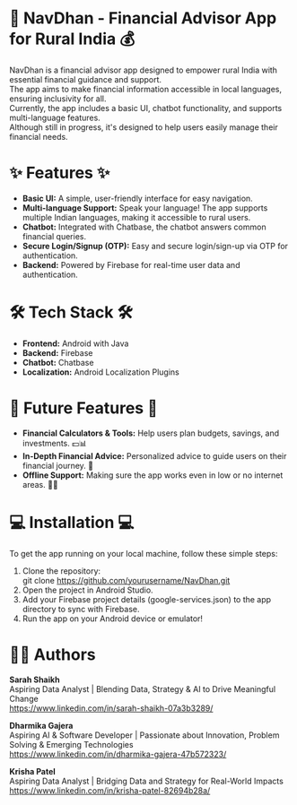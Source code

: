 # 🌱 NavDhan - Financial Advisor App for Rural India 💰
NavDhan is a financial advisor app designed to empower rural India with essential financial guidance and support. <br> 
The app aims to make financial information accessible in local languages, ensuring inclusivity for all. <br>
Currently, the app includes a basic UI, chatbot functionality, and supports multi-language features. <br>
Although still in progress, it's designed to help users easily manage their financial needs. <br>

# ✨ Features ✨
- **Basic UI:** A simple, user-friendly interface for easy navigation.
- **Multi-language Support:** Speak your language! The app supports multiple Indian languages, making it accessible to rural users.
- **Chatbot:** Integrated with Chatbase, the chatbot answers common financial queries.
- **Secure Login/Signup (OTP):** Easy and secure login/sign-up via OTP for authentication.
- **Backend:** Powered by Firebase for real-time user data and authentication.

# 🛠️ Tech Stack 🛠️
- **Frontend:** Android with Java
- **Backend:** Firebase 
- **Chatbot:** Chatbase 
- **Localization:** Android Localization Plugins

# 🚀 Future Features 🚀
- **Financial Calculators & Tools:** Help users plan budgets, savings, and investments. 💵📊
- **In-Depth Financial Advice:** Personalized advice to guide users on their financial journey. 🌱
- **Offline Support:** Making sure the app works even in low or no internet areas. 📶🚫

# 💻 Installation 💻
To get the app running on your local machine, follow these simple steps: <br>
1. Clone the repository: <br>
   git clone https://github.com/yourusername/NavDhan.git
2. Open the project in Android Studio.
3. Add your Firebase project details (google-services.json) to the app directory to sync with Firebase.
4. Run the app on your Android device or emulator!

# 🧑‍💻 Authors
**Sarah Shaikh** <br>
Aspiring Data Analyst | Blending Data, Strategy & AI to Drive Meaningful Change <br>
https://www.linkedin.com/in/sarah-shaikh-07a3b3289/ <br>

**Dharmika Gajera** <br>
Aspiring AI & Software Developer | Passionate about Innovation, Problem Solving & Emerging Technologies <br>
https://www.linkedin.com/in/dharmika-gajera-47b572323/ <br>

**Krisha Patel** <br>
Aspiring Data Analyst  | Bridging Data and Strategy for Real-World Impacts <br>
https://www.linkedin.com/in/krisha-patel-82694b28a/ <br>
